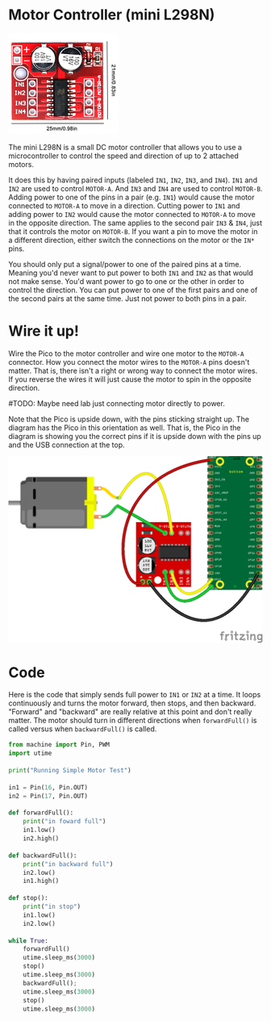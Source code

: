 
# Motor Controller (mini L298N)

![L298N Motor Controller](/lessons/images/motor_controller.PNG)  

The mini L298N is a small DC motor controller that allows you to use a microcontroller to control the speed and direction of up to 2 attached motors.

It does this by having paired inputs (labeled `IN1`, `IN2`, `IN3`, and `IN4`).  `IN1` and `IN2` are used to control `MOTOR-A`.  And `IN3` and `IN4` are used to control `MOTOR-B`.
Adding power to one of the pins in a pair (e.g. `IN1`) would cause the motor connected to `MOTOR-A` to move in a direction.  Cutting power to `IN1` and adding power to `IN2` would cause the motor connected to `MOTOR-A` to move in the opposite direction.
The same applies to the second pair `IN3` & `IN4`, just that it controls the motor on `MOTOR-B`.  If you want a pin to move the motor in a different direction, either switch the connections on the motor or the `IN*` pins.

You should only put a signal/power to one of the paired pins at a time.  Meaning you'd never want to put power to both `IN1` and `IN2` as that would not make sense.  You'd want power to go to one or the other in order to control the direction.
You can put power to one of the first pairs and one of the second pairs at the same time.  Just not power to both pins in a pair.

# Wire it up!

Wire the Pico to the motor controller and wire one motor to the `MOTOR-A` connector.  How you connect the motor wires to the `MOTOR-A` pins doesn't matter.  That is, there isn't a right or wrong way to connect the motor wires.  If you reverse the wires it will just cause the motor to spin in the opposite direction.

#TODO: Maybe need lab just connecting motor directly to power.

Note that the Pico is upside down, with the pins sticking straight up.  The diagram has the Pico in this orientation as well.  That is, the Pico in the diagram is showing you the correct pins if it is upside down with the pins up and the USB connection at the top.

![L298N Motor Controller](/lessons/images/motor_controller_bb.png) 


# Code

Here is the code that simply sends full power to `IN1` or `IN2` at a time.  It loops continuously and turns the motor forward, then stops, and then backward.  "Forward" and "backward" are really relative at this point and don't really matter.  The motor should turn in different directions when `forwardFull()` is called versus when `backwardFull()` is called.

```Python
from machine import Pin, PWM
import utime

print("Running Simple Motor Test")

in1 = Pin(16, Pin.OUT)
in2 = Pin(17, Pin.OUT)

def forwardFull():
    print("in foward full")
    in1.low()
    in2.high()
    
def backwardFull():
    print("in backward full")
    in2.low()
    in1.high()

def stop():
    print("in stop")
    in1.low()
    in2.low()

while True:
    forwardFull()
    utime.sleep_ms(3000)
    stop()
    utime.sleep_ms(3000)
    backwardFull();
    utime.sleep_ms(3000)
    stop()
    utime.sleep_ms(3000)
```